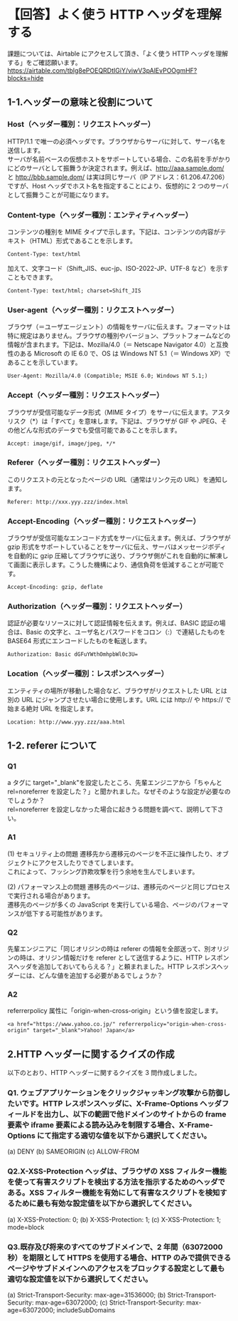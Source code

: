 # 【回答】よく使う HTTP ヘッダを理解する

課題については、Airtable にアクセスして頂き、「よく使う HTTP ヘッダを理解する」をご確認願います。
https://airtable.com/tblg8ePOEQRDtIGiY/viwV3pAlEvPOOgmHF?blocks=hide

## 1-1.ヘッダーの意味と役割について

### Host（ヘッダー種別：リクエストヘッダー）

HTTP/1.1 で唯一の必須ヘッダです。ブラウザからサーバに対して、サーバ名を送信します。  
サーバが名前ベースの仮想ホストをサポートしている場合、この名前を手がかりにどのサーバとして振舞うか決定されます。例えば、http://aaa.sample.dom/ と http://bbb.sample.dom/ は実は同じサーバ（IP アドレス：61.206.47.206）ですが、Host ヘッダでホスト名を指定することにより、仮想的に 2 つのサーバとして振舞うことが可能になります。

### Content-type（ヘッダー種別：エンティティヘッダー）

コンテンツの種別を MIME タイプで示します。下記は、コンテンツの内容がテキスト（HTML）形式であることを示します。

```
Content-Type: text/html
```

加えて、文字コード（Shift_JIS、euc-jp、ISO-2022-JP、UTF-8 など）を示すこともできます。

```
Content-Type: text/html; charset=Shift_JIS
```

### User-agent（ヘッダー種別：リクエストヘッダー）

ブラウザ（＝ユーザエージェント）の情報をサーバに伝えます。フォーマットは特に規定はありません。ブラウザの種別やバージョン、プラットフォームなどの情報が含まれます。下記は、Mozilla/4.0（＝ Netscape Navigator 4.0）と互換性のある Microsoft の IE 6.0 で、OS は Windows NT 5.1（＝ Windows XP）であることを示しています。

```
User-Agent: Mozilla/4.0 (Compatible; MSIE 6.0; Windows NT 5.1;)
```

### Accept（ヘッダー種別：リクエストヘッダー）

ブラウザが受信可能なデータ形式（MIME タイプ）をサーバに伝えます。アスタリスク（\*）は「すべて」を意味します。下記は、ブラウザが GIF や JPEG、その他どんな形式のデータでも受信可能であることを示します。

```
Accept: image/gif, image/jpeg, */*
```

### Referer（ヘッダー種別：リクエストヘッダー）

このリクエストの元となったページの URL（通常はリンク元の URL）を通知します。

```
Referer: http://xxx.yyy.zzz/index.html
```

### Accept-Encoding（ヘッダー種別：リクエストヘッダー）

ブラウザが受信可能なエンコード方式をサーバに伝えます。例えば、ブラウザが gzip 形式をサポートしていることをサーバに伝え、サーバはメッセージボディを自動的に gzip 圧縮してブラウザに送り、ブラウザ側がこれを自動的に解凍して画面に表示します。こうした機構により、通信負荷を低減することが可能です。

```
Accept-Encoding: gzip, deflate
```

### Authorization（ヘッダー種別：リクエストヘッダー）

認証が必要なリソースに対して認証情報を伝えます。例えば、BASIC 認証の場合は、Basic の文字と、ユーザ名とパスワードをコロン（:）で連結したものを BASE64 形式にエンコードしたものを転送します。

```
Authorization: Basic dGFuYWthOmhpbWl0c3U=
```

### Location（ヘッダー種別：レスポンスヘッダー）

エンティティの場所が移動した場合など、ブラウザがリクエストした URL とは別の URL にジャンプさせたい場合に使用します。URL には http:// や https:// で始まる絶対 URL を指定します。

```
Location: http://www.yyy.zzz/aaa.html
```

## 1-2. referer について

### Q1

a タグに target="\_blank"を設定したところ、先輩エンジニアから「ちゃんと rel=noreferrer を設定した？」と聞かれました。なぜそのような設定が必要なのでしょうか？  
rel=noreferrer を設定しなかった場合に起きうる問題を調べて、説明して下さい。

### A1

(1) セキュリティ上の問題
遷移先から遷移元のページを不正に操作したり、オブジェクトにアクセスしたりできてしまいます。  
これによって、フッシング詐欺攻撃を行う余地を生んでしまいます。

(2) パフォーマンス上の問題
遷移先のページは、遷移元のページと同じプロセスで実行される場合があります。  
遷移先のページが多くの JavaScript を実行している場合、ページのパフォーマンスが低下する可能性があります。

### Q2

先輩エンジニアに「同じオリジンの時は referer の情報を全部送って、別オリジンの時は、オリジン情報だけを referer として送信するように、HTTP レスポンスヘッダを追加しておいてもらえる？」と頼まれました。HTTP レスポンスヘッダーには、どんな値を追加する必要があるでしょうか？

### A2

referrerpolicy 属性に「origin-when-cross-origin」という値を設定します。

```
<a href="https://www.yahoo.co.jp/" referrerpolicy="origin-when-cross-origin" target="_blank">Yahoo! Japan</a>
```

## 2.HTTP ヘッダーに関するクイズの作成

以下のとおり、HTTP ヘッダーに関するクイズを 3 問作成しました。

### Q1. ウェブアプリケーションをクリックジャッキング攻撃から防御したいです。HTTP レスポンスヘッダに、X-Frame-Options ヘッダフィールドを出力し、以下の範囲で他ドメインのサイトからの frame 要素や iframe 要素による読み込みを制限する場合、X-Frame-Options にて指定する適切な値を以下から選択してください。

(a) DENY
(b) SAMEORIGIN
(c) ALLOW-FROM

### Q2.X-XSS-Protection ヘッダは、ブラウザの XSS フィルター機能を使って有害スクリプトを検出する方法を指示するためのヘッダである。XSS フィルター機能を有効にして有害なスクリプトを検知するために最も有効な設定値を以下から選択してください。

(a) X-XSS-Protection: 0;
(b) X-XSS-Protection: 1;
(c) X-XSS-Protection: 1; mode=block

### Q3.既存及び将来のすべてのサブドメインで、2 年間（63072000 秒）を期限として HTTPS を使用する場合、HTTP のみで提供できるページやサブドメインへのアクセスをブロックする設定として最も適切な設定値を以下から選択してください。

(a) Strict-Transport-Security: max-age=31536000;
(b) Strict-Transport-Security: max-age=63072000;
(c) Strict-Transport-Security: max-age=63072000; includeSubDomains
